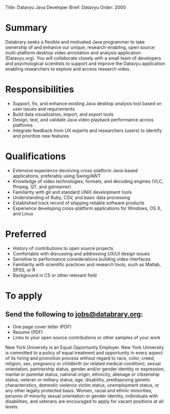 Title: Datavyu Java Developer
Brief: Datavyu
Order: 2000

# Summary

Databrary seeks a flexible and motivated Java programmer to take ownership of and enhance our unique, research-enabling, open source multi-platform desktop video annotation and analysis application (Datavyu.org). You will collaborate closely with a small team of developers and psychological scientists to support and improve the Datavyu application enabling researchers to explore and access research video.

# Responsibilities

- Support, fix, and enhance existing Java desktop analysis tool based on user issues and requirements
- Build data visualization, import, and export tools
- Design, test, and validate Java video playback performance across platforms
- Integrate feedback from UX experts and researchers (users) to identify and prioritize new features

# Qualifications

- Extensive experience devolving cross-platform Java-based applications, preferably using Swing/AWT
- Knowledge of video technologies, formats, and decoding engines (VLC, ffmpeg, QT, and gstreamer)
- Familiarity with git and standard UNIX development tools
- Understanding of Ruby, CSV, and basic data processing
- Established track record of shipping reliable software products
- Experience developing cross-platform applications for Windows, OS X, and Linux

# Preferred

- History of contributions to open source projects
- Comfortable with discussing and addressing UX/UI design issues 
- Sensitive to performance considerations building video interfaces
- Familiarity with scientific practices and research tools, such as Matlab, SPSS, or R
- Background in CS or other relevant field

# To apply
## Send the following to jobs@databrary.org:

- One page cover letter (PDF)
- Resume (PDF)
- Links to your open source contributions or other samples of your work

New York University is an Equal Opportunity Employer. New York University
is committed to a policy of equal treatment and opportunity in every aspect
of its hiring and promotion process without regard to race, color, creed,
religion, sex, pregnancy or childbirth (or related medical condition),
sexual orientation, partnership status, gender and/or gender identity or
expression, marital or parental status, national origin, ethnicity,
alienage or citizenship status, veteran or military status, age,
disability, predisposing genetic characteristics, domestic violence victim
status, unemployment status, or any other legally protected basis. Women,
racial and ethnic minorities, persons of minority sexual orientation or
gender identity, individuals with disabilities, and veterans are encouraged
to apply for vacant positions at all levels.

